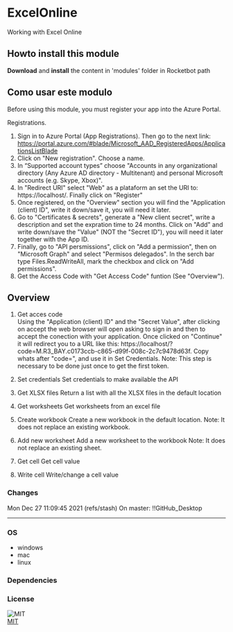 



# ExcelOnline
  
Working with Excel Online  

## Howto install this module
  
__Download__ and __install__ the content in 'modules' folder in Rocketbot path  


## Como usar este modulo

Before using this module, you must register your app into the Azure Portal.

Registrations.

1. Sign in to Azure Portal (App Registrations). Then go to the next link: https://portal.azure.com/#blade/Microsoft_AAD_RegisteredApps/ApplicationsListBlade
2. Click on "New registration". Choose a name.
3. In “Supported account types” choose "Accounts in any organizational directory (Any Azure AD directory - Multitenant) and personal Microsoft accounts (e.g. Skype, Xbox)".
4. In "Redirect URI" select "Web" as a plataform an set the URI to: https://localhost/. Finally click on "Register"
5. Once registered, on the "Overview" section you will find the "Application (client) ID", write it down/save it, you will need it later.
6. Go to "Certificates & secrets", generate a "New client secret", write a description and set the expration time to 24 months. Click on "Add" and write down/save the "Value" (NOT the "Secret ID"), you will need it later together with the App ID.
7. Finally, go to "API persmissions", click on "Add a permission", then on "Microsoft Graph" and select "Permisos delegados". In the serch bar type Files.ReadWriteAll, mark the checkbox and click on "Add permissions".
8. Get the Access Code with "Get Access Code" funtion (See "Overview").

## Overview


1. Get acces code  
Using the "Application (client) ID" and the "Secret Value", after clicking on accept the web browser will open asking to sign in and then to accept the conection with your application. Once clicked on "Continue" it will redirect you to a URL like this: https://localhost/?code=M.R3_BAY.c0173ccb-c865-d99f-008c-2c7c9478d63f. Copy whats after "code=", and use it in Set Credentials.
Note: This step is necessary to be done just once to get the first token. 

2. Set credentials
Set credentials to make available the API

3. Get XLSX files
Return a list with all the XLSX files in the default location

4. Get worksheets
Get worksheets from an excel file

5. Create workbook
Create a new workbook in the default location. 
Note: It does not replace an existing workbook.

6. Add new worksheet
Add a new worksheet to the workbook
Note: It does not replace an existing sheet.

7. Get cell
Get cell value

8. Write cell
Write/change a cell value

### Changes
Mon Dec 27 11:09:45 2021  (refs/stash) On master: !!GitHub_Desktop<master>

----
### OS

- windows
- mac
- linux

### Dependencies

### License
  
![MIT](https://camo.githubusercontent.com/107590fac8cbd65071396bb4d04040f76cde5bde/687474703a2f2f696d672e736869656c64732e696f2f3a6c6963656e73652d6d69742d626c75652e7376673f7374796c653d666c61742d737175617265)  
[MIT](http://opensource.org/licenses/mit-license.ph)